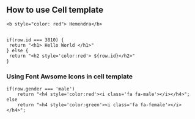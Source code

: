 
## How to use Cell template   
 


    
    <b style="color: red"> Hemendra</b>


    if(row.id === 3810) {
     return "<h1> Hello World </h1>"
    } else {
     return "<h2 style='color:red'> ${row.id}</h2>"
    }

### Using Font Awsome Icons in cell template
    
    if(row.gender === 'male')
        return "<h4 style='color:red'><i class='fa fa-male'></i></h4>";
    else
        return "<h4 style='color:green'><i class='fa fa-female'></i></h4>";    
